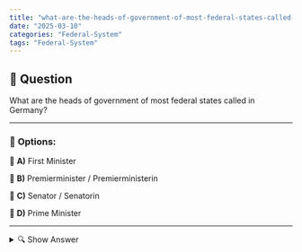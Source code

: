 ```yaml
---
title: "what-are-the-heads-of-government-of-most-federal-states-called-in-germany"
date: "2025-03-10"
categories: "Federal-System"
tags: "Federal-System"
---
```


## 📌 **Question**

What are the heads of government of most federal states called in Germany?



---

### 📝 **Options:**

🔘 **A)** First Minister

🔘 **B)** Premierminister / Premierministerin

🔘 **C)** Senator / Senatorin

🔘 **D)** Prime Minister

---

<details>
  <summary>🔍 Show Answer</summary>

  <p>
💡  <b>Correct Answer:</b>  d
  </p>
  <p>
    📖<b>Explanation:</b>
    In Germany, the political system consists of 16 federal states, each of which is headed by a head of government. These leaders have specific titles that can vary depending on the tradition and constitution of each state. The correct designation of these positions is essential for understanding the federal structure and political processes in Germany. These titles are often used in a similar way to national ministries, but can have different designations depending on the federal state.
  </p>
</details>

